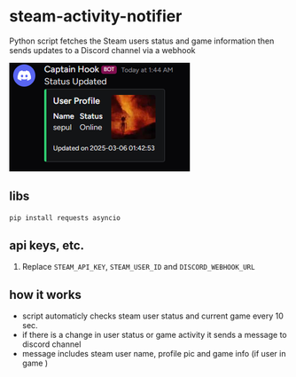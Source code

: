 # steam-activity-notifier

Python script fetches the Steam users status and game information then sends updates to a Discord channel via a webhook

![img](img/ss1.png)

## libs

```bash
pip install requests asyncio
```

## api keys, etc.

1. Replace `STEAM_API_KEY`, `STEAM_USER_ID` and `DISCORD_WEBHOOK_URL`

## how it works

- script automaticly checks steam user status and current game every 10 sec.
- if there is a change in user status or game activity it sends a message to discord channel
- message includes steam user name, profile pic and game info (if user in game )

